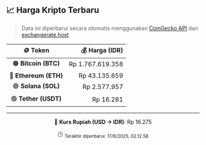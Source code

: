 

<!-- HARGA_KRIPTO -->
## 📈 Harga Kripto Terbaru

> Data ini diperbarui secara otomatis menggunakan [CoinGecko API](https://www.coingecko.com/) dan [exchangerate.host](https://exchangerate.host/)

<div align="center">

| 🪙 Token | 💰 Harga (IDR) |
|:------:|---------------:|
| 🟠 **Bitcoin (BTC)**   | Rp 1.767.619.358 |
| 🔵 **Ethereum (ETH)**  | Rp 43.135.659 |
| 🟣 **Solana (SOL)**    | Rp 2.577.957 |
| 🟢 **Tether (USDT)**   | Rp 16.281 |

---

💱 **Kurs Rupiah (USD → IDR)**: Rp 16.275

🕒 <sub>Terakhir diperbarui: 17/6/2025, 02.12.58</sub>

</div>
<!-- /HARGA_KRIPTO -->